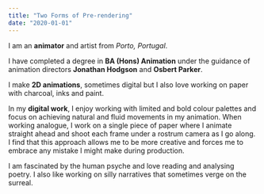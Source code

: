 ```yaml
---
title: "Two Forms of Pre-rendering"
date: "2020-01-01"
---
```


I am an **animator** and artist from _Porto, Portugal_.

I have completed a degree in **BA (Hons) Animation** under the guidance of animation directors **Jonathan Hodgson** and **Osbert Parker**.

I make **2D animations**, sometimes digital but I also love working on paper with charcoal, inks and paint.

In my **digital work**, I enjoy working with limited and bold colour palettes and focus on achieving natural and fluid movements in my animation. When working analogue, I work on a single piece of paper where I animate straight ahead and shoot each frame under a rostrum camera as I go along. I find that this approach allows me to be more creative and forces me to embrace any mistake I might make during production.

I am fascinated by the human psyche and love reading and analysing poetry. I also like working on silly narratives that sometimes verge on the surreal.